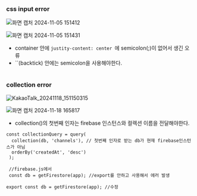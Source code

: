 ###  css input error
![화면 캡처 2024-11-05 151412](https://github.com/user-attachments/assets/9028b079-6701-4de5-9ff1-c84299061b07)

![화면 캡처 2024-11-05 151431](https://github.com/user-attachments/assets/4e355196-7afc-45ac-bb4d-54b0254cc9d4)

- container 안에 `justity-content: center `에 semicolon(;)이 없어서 생긴 오류
-  ``(backtick) 안에는 semicolon을 사용해야한다.
#
### collection error
![KakaoTalk_20241118_151150315](https://github.com/user-attachments/assets/bd8cf79d-4fb6-49ad-9819-befad06e6f72)

![화면 캡처 2024-11-18 165817](https://github.com/user-attachments/assets/5a6b1015-931e-459a-b192-cdb07371fbc2)
- collection()의 첫번째 인자는 firebase 인스턴스와 컬렉션 이름을 전달해야한다.
```
const collectionQuery = query(
  collection(db, 'channels'), // 첫번째 인자로 받는 db가 현재 firebase인스턴스가 아님
  orderBy('createdAt', 'desc')
 );

 //firebase.js에서
 const db = getFirestore(app); //export를 안하고 사용해서 에러 발생
```
```
export const db = getFirestore(app); //수정
```
